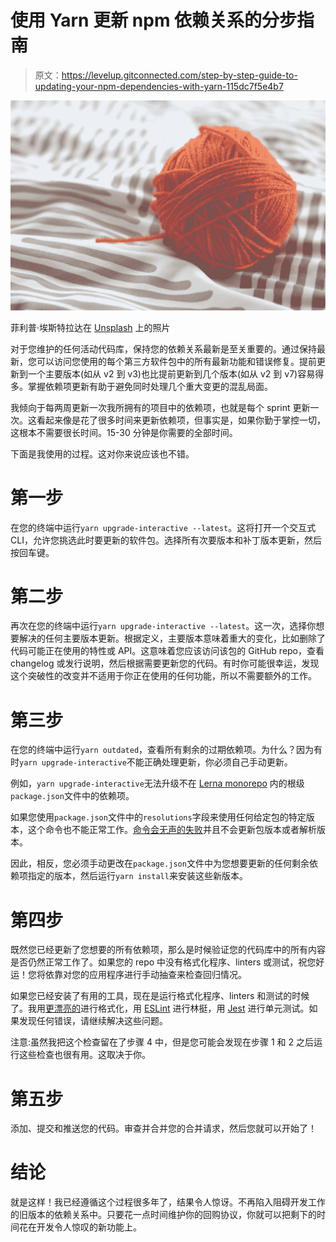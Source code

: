 # 使用 Yarn 更新 npm 依赖关系的分步指南

> 原文：<https://levelup.gitconnected.com/step-by-step-guide-to-updating-your-npm-dependencies-with-yarn-115dc7f5e4b7>

![](img/1bc13025c8d092dc0c70a574ed4c326e.png)

菲利普·埃斯特拉达在 [Unsplash](https://unsplash.com?utm_source=medium&utm_medium=referral) 上的照片

对于您维护的任何活动代码库，保持您的依赖关系最新是至关重要的。通过保持最新，您可以访问您使用的每个第三方软件包中的所有最新功能和错误修复。提前更新到一个主要版本(如从 v2 到 v3)也比提前更新到几个版本(如从 v2 到 v7)容易得多。掌握依赖项更新有助于避免同时处理几个重大变更的混乱局面。

我倾向于每两周更新一次我所拥有的项目中的依赖项，也就是每个 sprint 更新一次。这看起来像是花了很多时间来更新依赖项，但事实是，如果你勤于掌控一切，这根本不需要很长时间。15-30 分钟是你需要的全部时间。

下面是我使用的过程。这对你来说应该也不错。

# 第一步

在您的终端中运行`yarn upgrade-interactive --latest`。这将打开一个交互式 CLI，允许您挑选此时要更新的软件包。选择所有次要版本和补丁版本更新，然后按回车键。

# 第二步

再次在您的终端中运行`yarn upgrade-interactive --latest`。这一次，选择你想要解决的任何主要版本更新。根据定义，主要版本意味着重大的变化，比如删除了代码可能正在使用的特性或 API。这意味着您应该访问该包的 GitHub repo，查看 changelog 或发行说明，然后根据需要更新您的代码。有时你可能很幸运，发现这个突破性的改变并不适用于你正在使用的任何功能，所以不需要额外的工作。

# 第三步

在您的终端中运行`yarn outdated`，查看所有剩余的过期依赖项。为什么？因为有时`yarn upgrade-interactive`不能正确处理更新，你必须自己手动更新。

例如，`yarn upgrade-interactive`无法升级不在 [Lerna monorepo](https://github.com/lerna/lerna/issues/2477) 内的根级`package.json`文件中的依赖项。

如果您使用`package.json`文件中的`resolutions`字段来使用任何给定包的特定版本，这个命令也不能正常工作。[命令会无声的失败](https://github.com/yarnpkg/yarn/issues/5413)并且不会更新包版本或者解析版本。

因此，相反，您必须手动更改在`package.json`文件中为您想要更新的任何剩余依赖项指定的版本，然后运行`yarn install`来安装这些新版本。

# 第四步

既然您已经更新了您想要的所有依赖项，那么是时候验证您的代码库中的所有内容是否仍然正常工作了。如果您的 repo 中没有格式化程序、linters 或测试，祝您好运！您将依靠对您的应用程序进行手动抽查来检查回归情况。

如果您已经安装了有用的工具，现在是运行格式化程序、linters 和测试的时候了。我用[更漂亮的](https://prettier.io/)进行格式化，用 [ESLint](https://eslint.org/) 进行林挺，用 [Jest](https://jestjs.io/) 进行单元测试。如果发现任何错误，请继续解决这些问题。

注意:虽然我把这个检查留在了步骤 4 中，但是您可能会发现在步骤 1 和 2 之后运行这些检查也很有用。这取决于你。

# 第五步

添加、提交和推送您的代码。审查并合并您的合并请求，然后您就可以开始了！

# 结论

就是这样！我已经遵循这个过程很多年了，结果令人惊讶。不再陷入阻碍开发工作的旧版本的依赖关系中。只要花一点时间维护你的回购协议，你就可以把剩下的时间花在开发令人惊叹的新功能上。